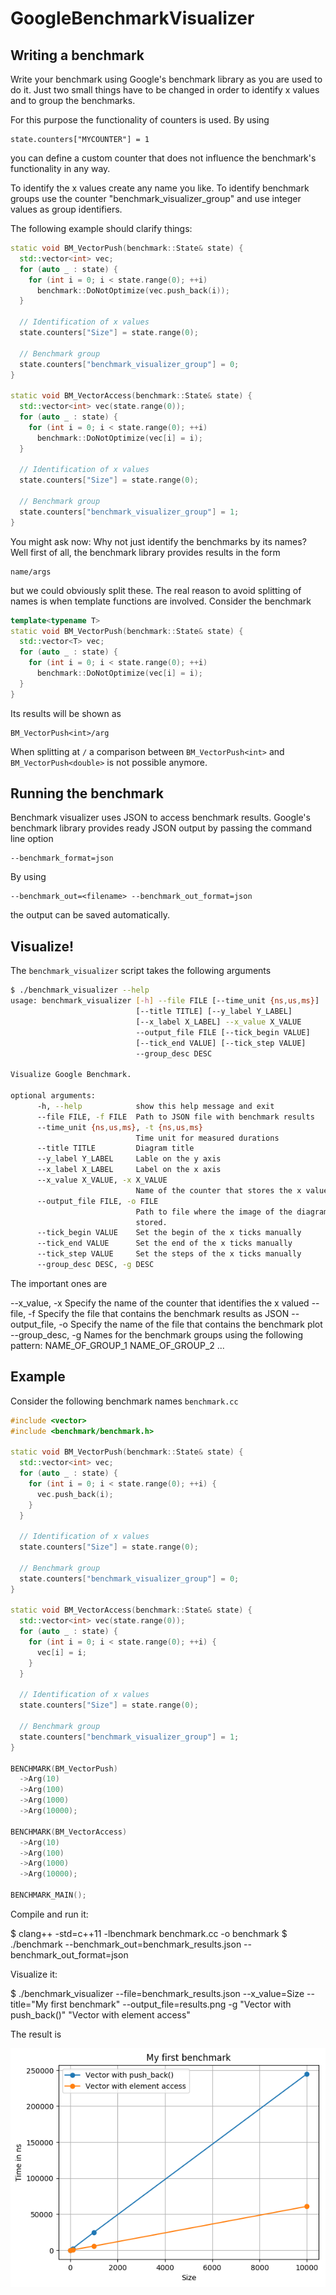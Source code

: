 # GoogleBenchmarkVisualizer

## Writing a benchmark

Write your benchmark using Google's benchmark library as you are used to do it.
Just two small things have to be changed in order to identify x values and to
group the benchmarks. 

For this purpose the functionality of counters is used. By using

    state.counters["MYCOUNTER"] = 1

you can define a custom counter that does not influence the benchmark's 
functionality in any way.

To identify the x values create any name you like. To identify benchmark
groups use the counter "benchmark_visualizer_group" and use integer values as
group identifiers.

The following example should clarify things:

```c++
static void BM_VectorPush(benchmark::State& state) {
  std::vector<int> vec;
  for (auto _ : state) {
    for (int i = 0; i < state.range(0); ++i) 
      benchmark::DoNotOptimize(vec.push_back(i));
  }

  // Identification of x values
  state.counters["Size"] = state.range(0);

  // Benchmark group
  state.counters["benchmark_visualizer_group"] = 0;
}

static void BM_VectorAccess(benchmark::State& state) {
  std::vector<int> vec(state.range(0));
  for (auto _ : state) {
    for (int i = 0; i < state.range(0); ++i) 
      benchmark::DoNotOptimize(vec[i] = i);
  }

  // Identification of x values
  state.counters["Size"] = state.range(0);

  // Benchmark group
  state.counters["benchmark_visualizer_group"] = 1;
}
```
You might ask now: Why not just identify the benchmarks by its names? Well first
of all, the benchmark library provides results in the form

    name/args

but we could obviously split these. The real reason to avoid splitting of names
is when template functions are involved. Consider the benchmark

```c++
template<typename T>
static void BM_VectorPush(benchmark::State& state) {
  std::vector<T> vec;
  for (auto _ : state) {
    for (int i = 0; i < state.range(0); ++i) 
      benchmark::DoNotOptimize(vec[i] = i);
  }
}
```
Its results will be shown as

    BM_VectorPush<int>/arg

When splitting at ``/`` a comparison between ``BM_VectorPush<int>`` and 
``BM_VectorPush<double>`` is not possible anymore.

## Running the benchmark

Benchmark visualizer uses JSON to access benchmark results. Google's benchmark
library provides ready JSON output by passing the command line option

    --benchmark_format=json

By using

    --benchmark_out=<filename> --benchmark_out_format=json

the output can be saved automatically.

## Visualize!

The ``benchmark_visualizer`` script takes the following arguments

```bash
$ ./benchmark_visualizer --help
usage: benchmark_visualizer [-h] --file FILE [--time_unit {ns,us,ms}]
                            [--title TITLE] [--y_label Y_LABEL]
                            [--x_label X_LABEL] --x_value X_VALUE
                            --output_file FILE [--tick_begin VALUE]
                            [--tick_end VALUE] [--tick_step VALUE]
                            --group_desc DESC

Visualize Google Benchmark.

optional arguments:
      -h, --help            show this help message and exit
      --file FILE, -f FILE  Path to JSON file with benchmark results
      --time_unit {ns,us,ms}, -t {ns,us,ms}
                            Time unit for measured durations
      --title TITLE         Diagram title
      --y_label Y_LABEL     Lable on the y axis
      --x_label X_LABEL     Label on the x axis
      --x_value X_VALUE, -x X_VALUE
                            Name of the counter that stores the x value
      --output_file FILE, -o FILE
                            Path to file where the image of the diagram will be
                            stored.
      --tick_begin VALUE    Set the begin of the x ticks manually
      --tick_end VALUE      Set the end of the x ticks manually
      --tick_step VALUE     Set the steps of the x ticks manually
      --group_desc DESC, -g DESC
```

The important ones are

  --x_value, -x           Specify the name of the counter that identifies the x valued
  --file, -f              Specify the file that contains the benchmark results as JSON
  --output_file, -o       Specify the name of the file that contains the benchmark plot
  --group_desc, -g        Names for the benchmark groups using the following pattern:
                            NAME_OF_GROUP_1 NAME_OF_GROUP_2 ...

## Example

Consider the following benchmark names ``benchmark.cc``

```c++
#include <vector>
#include <benchmark/benchmark.h>

static void BM_VectorPush(benchmark::State& state) {
  std::vector<int> vec;
  for (auto _ : state) {
    for (int i = 0; i < state.range(0); ++i) {
      vec.push_back(i);
    }
  }

  // Identification of x values
  state.counters["Size"] = state.range(0);

  // Benchmark group
  state.counters["benchmark_visualizer_group"] = 0;
}

static void BM_VectorAccess(benchmark::State& state) {
  std::vector<int> vec(state.range(0));
  for (auto _ : state) {
    for (int i = 0; i < state.range(0); ++i) {
      vec[i] = i;
    }
  }

  // Identification of x values
  state.counters["Size"] = state.range(0);

  // Benchmark group
  state.counters["benchmark_visualizer_group"] = 1;
}

BENCHMARK(BM_VectorPush)
  ->Arg(10)
  ->Arg(100)
  ->Arg(1000)
  ->Arg(10000);

BENCHMARK(BM_VectorAccess)
  ->Arg(10)
  ->Arg(100)
  ->Arg(1000)
  ->Arg(10000);

BENCHMARK_MAIN();
```

Compile and run it:

  $ clang++ -std=c++11 -lbenchmark benchmark.cc -o benchmark
  $ ./benchmark --benchmark_out=benchmark_results.json --benchmark_out_format=json

Visualize it:

  $ ./benchmark_visualizer --file=benchmark_results.json --x_value=Size --title="My first benchmark"
    --output_file=results.png -g "Vector with push_back()" "Vector with element access"

The result is

![Image of benchmark](results.png)
